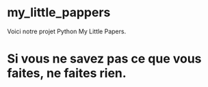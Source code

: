# my_little_pappers

Voici notre projet Python My Little Papers.

# Si vous ne savez pas ce que vous faites, ne faites rien.
